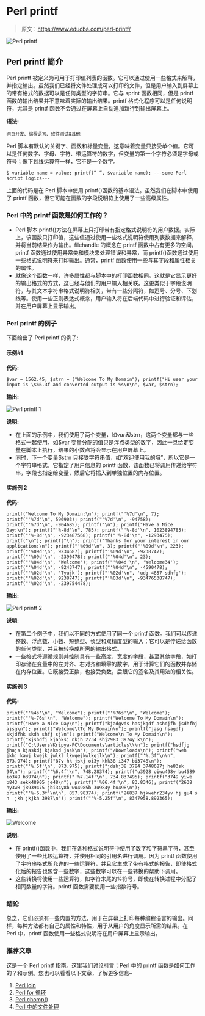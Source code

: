 # Perl printf

> 原文：<https://www.educba.com/perl-printf/>

![Perl printf](img/8ed4f6a567eff3335c1a4eb9a7074d3f.png)



## Perl printf 简介

Perl printf 被定义为可用于打印值列表的函数。它可以通过使用一些格式来解释，并指定输出。虽然我们已经将文件处理成可以打印的文件，但是用户输入到屏幕上的带有格式的数据可以是任何类型的字符串。它与 sprint 函数相同，但是 printf 函数的输出结果并不意味着实际的输出结果。printf 格式化程序可以是任何说明符，尤其是 printf 函数不会通过在屏幕上自动追加新行到输出屏幕上。

**语法:**

<small>网页开发、编程语言、软件测试&其他</small>

Perl 脚本有默认的关键字、函数和标量变量，这意味着变量只接受单个值。它可以是任何数字、字母、字符、带运算符的数字，但变量的第一个字符必须是字母或符号；像下划线运算符一样，它不是一个数字。

`$ variable name = value;
printf(“ “, $variable name);
---some Perl script logics---`

上面的代码是在 Perl 脚本中使用 printf()函数的基本语法。虽然我们在脚本中使用了 printf 函数，但它可能在函数的字段说明符上使用了一些高级属性。

### Perl 中的 printf 函数是如何工作的？

*   Perl 脚本 printf()方法在屏幕上只打印带有指定格式说明符的用户数据。实际上，该函数只打印值，这些值通过使用一些格式说明符使用列表数据来解释，并将当前结果作为输出。filehandle 的概念在 printf 函数中占有更多的空间，printf 函数通过使用异常类和模块来处理错误和异常，而 printf()函数通过使用一些格式说明符来打印输出。通常，printf 函数使用一些与其字段和属性相关的属性。
*   就像这个函数一样，许多属性都与脚本中的打印函数相同。这就是它显示更好的输出格式的方式，这已经与他们的用户输入相关联。这更类似于字段说明符，与其文本字符串格式说明符相关，带有一些分隔符，如逗号、分号、下划线等。使用一些正则表达式概念，用户输入将在后端代码中进行验证和评估，并在用户屏幕上显示输出。

### Perl printf 的例子

下面给出了 Perl printf 的例子:

#### 示例#1

**代码:**

`$var = 1562.45;
$strn = ("Welcome To My Domain");
printf("Hi user your input is \$%6.3f and converted output is %s\n\n", $var, $strn);`

**输出:**

![Perl printf 1](img/8d237f780535598782f93ea7f9db6fe4.png)



**说明:**

*   在上面的示例中，我们使用了两个变量，如$var 和$strn，这两个变量都与一些格式一起使用，如$var 变量分配的值只是浮点类型的数字，因此一旦给定变量在脚本上执行，结果的小数点将会显示在用户屏幕上。
*   同时，下一个变量$strn 只接受字符串值，如“欢迎使用我的域”，所以它是一个字符串格式，它指定了用户信息的 printf 函数，该函数已将调用传递给字符串，字段也指定给变量，然后它将插入到单独位置的内存位置。

#### 实施例 2

**代码:**

`printf("Welcome To My Domain:\n");
printf("'%7d'\n", 7);
printf("'%7d'\n", 596903);
printf("'%7d'\n", -94758);
printf("'%7d'\n", -904685);
printf("\n");
printf("Have a Nice Day:\n");
printf("'%-8d'\n", 785);
printf("'%-8d'\n", 1023894785);
printf("'%-8d'\n", -923487568);
printf("'%-8d'\n", -1293475);
printf("\n");
printf("\n");
printf("Thanks for your interest in our application:\n");
printf("'%09d'\n", 3);
printf("'%09d'\n", 223);
printf("'%09d'\n", 9234687);
printf("'%09d'\n", -9238747);
printf("'%09d'\n", -2390478);
printf("'%04d'\n", 23);
printf("'%04d'\n", 'Welcome');
printf("'%04d'\n", 'Welcome34');
printf("'%04d'\n", -9243747);
printf("'%04d'\n", -4590478);
printf("'%02d'\n", 'Tyujk');
printf("'%02d'\n", 'udg 4857 sdhfg');
printf("'%02d'\n", 9238747);
printf("'%03d'\n", -93476538747);
printf("'%02d'\n", -239754478);`

**输出:**

![Perl printf 2](img/ca83a1985eeb8a7babc24bb1e893a9f8.png)



**说明:**

*   在第二个例子中，我们以不同的方式使用了同一个 printf 函数。我们可以传递整数、浮点数、小数、短整型、长型和双精度型的输入；它可以是传递给函数的任何类型，并且被转换成所需的输出格式。
*   一些格式将遵循规则并控制具有一些高度、宽度的字段，甚至其他字段，如打印存储在变量中的左对齐、右对齐和填零的数字，用于计算它们的函数并存储在内存位置。它既接受正数，也接受负数，后跟它的签名及其用法的相关性。

#### 实施例 3

**代码:**

`printf("'%4s'\n", "Welcome");
printf("'%76s'\n", "Welcome");
printf("'%-76s'\n", "Welcome");
printf("Welcome To My Domain\n");
printf("Have a Nice Day\n");
printf("kjadgvds hasjkgdf ashdjfh jsdhfhj ajsg\n");
printf("Welcome\tTo My Domain\n");
printf("jasg hsagdfj skjdfhk skdh shfj sj\n");
printf("Welcome\n To My Domain\n");
printf("kjshdfj kjahksj nkjh 2734 shj2983 3974y k\n");
printf("C:\Users\Kripya-PC\Documents\articles\\\n");
printf("hsdfjg jhajs kjaskdj kjaksd jask\n");
printf("/Downloads\n");
printf("weh jkhj kawj kwejk jwlkl lkwqejkwlkqjlk\n");
printf("'%.3f'\n\n", 873.974);
printf("87v hk jskj oi3y khk38 i347 bi3748\n");
printf("'%.5f'\n", 873.975);
printf("jdshj38 3784 3748687j he83sk 94\n");
printf("'%6.4f'\n", 748.28374);
printf("u3928 oiwu498y bu4589 io349 b3974\n");
printf("'%7.14f'\n", 734.837495);
printf("3749 yiwe b843 sekk48905 je48\n");
printf("'%06.4f'\n", 83.8346);
printf("2638 hy3w8 j8939475 jbi34y8b wu4985b 3u984y bu498\n");
printf("'%-6.3f'\n\n", 857.98374);
printf("26837 hjkwehr234yv hj gu4 s h  jkh jkjkh 3987\n");
printf("'%-5.25f'\n", 8347958.892365);`

**输出:**

![Welcome](img/91e894c3d37a77a97ad3ea5382f64e6b.png)



**说明:**

*   在 printf()函数中，我们在各种格式说明符中使用了数字和字符串字符，甚至使用了一些比较运算符，并使用相同的引用名进行调用。因为 printf 函数使用了字符串格式所允许的一些运算符，并且它生成了带有格式的报告，即使格式化后的报告也包含一些数字，这些数字可以在一些转换的帮助下调用。
*   这些转换将使用一些运算符，如字符末尾的%符号，即使在转换过程中分配了相同数量的字符。printf 函数需要使用一些指数符号。

### 结论

总之，它们必须有一些内置的方法，用于在屏幕上打印每种编程语言的输出。同样，每种方法都有自己的属性和特性，用于从用户的角度显示所需的结果。在 Perl 中，printf 函数使用一些格式说明符在用户屏幕上显示输出。

### 推荐文章

这是一个 Perl printf 指南。这里我们讨论引言；Perl 中的 printf 函数是如何工作的？和示例。您也可以看看以下文章，了解更多信息–

1.  [Perl join](https://www.educba.com/perl-join/)
2.  [Perl for 循环](https://www.educba.com/perl-for-loop/)
3.  [Perl chomp()](https://www.educba.com/perl-chomp/)
4.  [Perl 中的文件处理](https://www.educba.com/file-handling-in-perl/)





